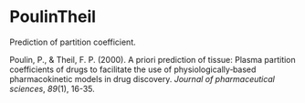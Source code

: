 # PoulinTheil
Prediction of partition coefficient.

Poulin, P., & Theil, F. P. (2000). A priori prediction of tissue: Plasma partition coefficients of drugs to facilitate the use of physiologically‐based pharmacokinetic models in drug discovery. _Journal of pharmaceutical sciences_, _89_(1), 16-35.
